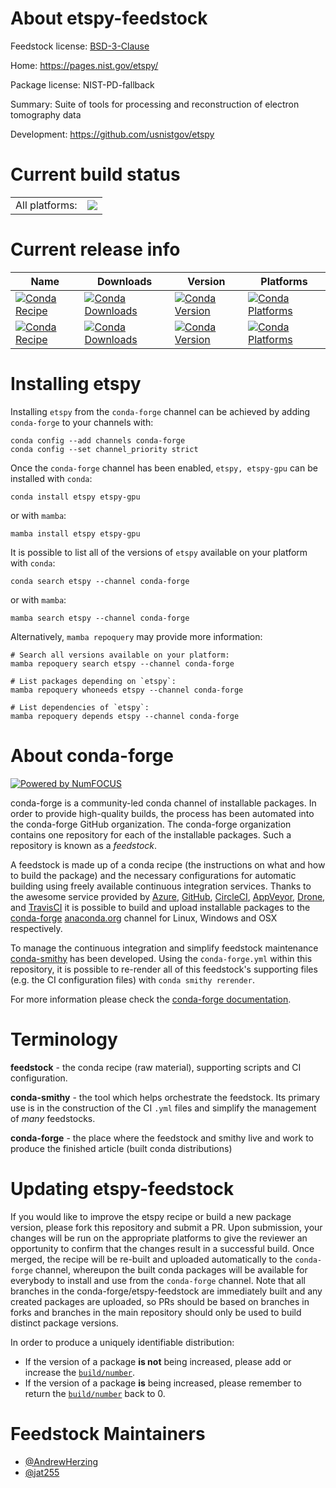 About etspy-feedstock
=====================

Feedstock license: [BSD-3-Clause](https://github.com/conda-forge/etspy-feedstock/blob/main/LICENSE.txt)

Home: https://pages.nist.gov/etspy/

Package license: NIST-PD-fallback

Summary: Suite of tools for processing and reconstruction of electron tomography data

Development: https://github.com/usnistgov/etspy

Current build status
====================


<table><tr><td>All platforms:</td>
    <td>
      <a href="https://dev.azure.com/conda-forge/feedstock-builds/_build/latest?definitionId=23823&branchName=main">
        <img src="https://dev.azure.com/conda-forge/feedstock-builds/_apis/build/status/etspy-feedstock?branchName=main">
      </a>
    </td>
  </tr>
</table>

Current release info
====================

| Name | Downloads | Version | Platforms |
| --- | --- | --- | --- |
| [![Conda Recipe](https://img.shields.io/badge/recipe-etspy-green.svg)](https://anaconda.org/conda-forge/etspy) | [![Conda Downloads](https://img.shields.io/conda/dn/conda-forge/etspy.svg)](https://anaconda.org/conda-forge/etspy) | [![Conda Version](https://img.shields.io/conda/vn/conda-forge/etspy.svg)](https://anaconda.org/conda-forge/etspy) | [![Conda Platforms](https://img.shields.io/conda/pn/conda-forge/etspy.svg)](https://anaconda.org/conda-forge/etspy) |
| [![Conda Recipe](https://img.shields.io/badge/recipe-etspy--gpu-green.svg)](https://anaconda.org/conda-forge/etspy-gpu) | [![Conda Downloads](https://img.shields.io/conda/dn/conda-forge/etspy-gpu.svg)](https://anaconda.org/conda-forge/etspy-gpu) | [![Conda Version](https://img.shields.io/conda/vn/conda-forge/etspy-gpu.svg)](https://anaconda.org/conda-forge/etspy-gpu) | [![Conda Platforms](https://img.shields.io/conda/pn/conda-forge/etspy-gpu.svg)](https://anaconda.org/conda-forge/etspy-gpu) |

Installing etspy
================

Installing `etspy` from the `conda-forge` channel can be achieved by adding `conda-forge` to your channels with:

```
conda config --add channels conda-forge
conda config --set channel_priority strict
```

Once the `conda-forge` channel has been enabled, `etspy, etspy-gpu` can be installed with `conda`:

```
conda install etspy etspy-gpu
```

or with `mamba`:

```
mamba install etspy etspy-gpu
```

It is possible to list all of the versions of `etspy` available on your platform with `conda`:

```
conda search etspy --channel conda-forge
```

or with `mamba`:

```
mamba search etspy --channel conda-forge
```

Alternatively, `mamba repoquery` may provide more information:

```
# Search all versions available on your platform:
mamba repoquery search etspy --channel conda-forge

# List packages depending on `etspy`:
mamba repoquery whoneeds etspy --channel conda-forge

# List dependencies of `etspy`:
mamba repoquery depends etspy --channel conda-forge
```


About conda-forge
=================

[![Powered by
NumFOCUS](https://img.shields.io/badge/powered%20by-NumFOCUS-orange.svg?style=flat&colorA=E1523D&colorB=007D8A)](https://numfocus.org)

conda-forge is a community-led conda channel of installable packages.
In order to provide high-quality builds, the process has been automated into the
conda-forge GitHub organization. The conda-forge organization contains one repository
for each of the installable packages. Such a repository is known as a *feedstock*.

A feedstock is made up of a conda recipe (the instructions on what and how to build
the package) and the necessary configurations for automatic building using freely
available continuous integration services. Thanks to the awesome service provided by
[Azure](https://azure.microsoft.com/en-us/services/devops/), [GitHub](https://github.com/),
[CircleCI](https://circleci.com/), [AppVeyor](https://www.appveyor.com/),
[Drone](https://cloud.drone.io/welcome), and [TravisCI](https://travis-ci.com/)
it is possible to build and upload installable packages to the
[conda-forge](https://anaconda.org/conda-forge) [anaconda.org](https://anaconda.org/)
channel for Linux, Windows and OSX respectively.

To manage the continuous integration and simplify feedstock maintenance
[conda-smithy](https://github.com/conda-forge/conda-smithy) has been developed.
Using the ``conda-forge.yml`` within this repository, it is possible to re-render all of
this feedstock's supporting files (e.g. the CI configuration files) with ``conda smithy rerender``.

For more information please check the [conda-forge documentation](https://conda-forge.org/docs/).

Terminology
===========

**feedstock** - the conda recipe (raw material), supporting scripts and CI configuration.

**conda-smithy** - the tool which helps orchestrate the feedstock.
                   Its primary use is in the construction of the CI ``.yml`` files
                   and simplify the management of *many* feedstocks.

**conda-forge** - the place where the feedstock and smithy live and work to
                  produce the finished article (built conda distributions)


Updating etspy-feedstock
========================

If you would like to improve the etspy recipe or build a new
package version, please fork this repository and submit a PR. Upon submission,
your changes will be run on the appropriate platforms to give the reviewer an
opportunity to confirm that the changes result in a successful build. Once
merged, the recipe will be re-built and uploaded automatically to the
`conda-forge` channel, whereupon the built conda packages will be available for
everybody to install and use from the `conda-forge` channel.
Note that all branches in the conda-forge/etspy-feedstock are
immediately built and any created packages are uploaded, so PRs should be based
on branches in forks and branches in the main repository should only be used to
build distinct package versions.

In order to produce a uniquely identifiable distribution:
 * If the version of a package **is not** being increased, please add or increase
   the [``build/number``](https://docs.conda.io/projects/conda-build/en/latest/resources/define-metadata.html#build-number-and-string).
 * If the version of a package **is** being increased, please remember to return
   the [``build/number``](https://docs.conda.io/projects/conda-build/en/latest/resources/define-metadata.html#build-number-and-string)
   back to 0.

Feedstock Maintainers
=====================

* [@AndrewHerzing](https://github.com/AndrewHerzing/)
* [@jat255](https://github.com/jat255/)

